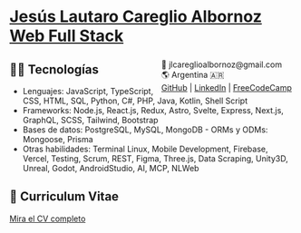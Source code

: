 # [Jesús Lautaro Careglio Albornoz](https://jlcareglio.github.io/) <br> [Web Full Stack](https://jlcareglio.github.io/)

<span style="float:right;padding:6px">
  📧 jlcareglioalbornoz@gmail.com <br>
  🌎 Argentina 🇦🇷 <br>
  <a href="https://github.com/jlcareglio" target="_blank">GitHub</a> | 
  <a href="https://linkedin.com/in/jlcareglio" target="_blank">LinkedIn</a> | 
  <a href="https://www.freecodecamp.org/JLCareglio" target="_blank">FreeCodeCamp</a>
</span>

## 👨‍💻 Tecnologías

- Lenguajes: JavaScript, TypeScript, CSS, HTML, SQL, Python, C#, PHP, Java, Kotlin, Shell Script
- Frameworks: Node.js, React.js, Redux, Astro, Svelte, Express, Next.js, GraphQL, SCSS, Tailwind, Bootstrap
- Bases de datos: PostgreSQL, MySQL, MongoDB - ORMs y ODMs: Mongoose, Prisma
- Otras habilidades: Terminal Linux, Mobile Development, Firebase, Vercel, Testing, Scrum, REST, Figma, Three.js, Data Scraping, Unity3D, Unreal, Godot, AndroidStudio, AI, MCP, NLWeb

## 📝 Curriculum Vitae

[Mira el CV completo](https://jlcareglio.github.io/)

